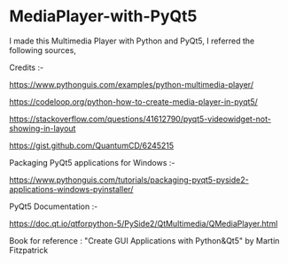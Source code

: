 # MediaPlayer-with-PyQt5
I made this Multimedia Player with Python and PyQt5, I referred the following sources,

Credits :- 

https://www.pythonguis.com/examples/python-multimedia-player/

https://codeloop.org/python-how-to-create-media-player-in-pyqt5/

https://stackoverflow.com/questions/41612790/pyqt5-videowidget-not-showing-in-layout

https://gist.github.com/QuantumCD/6245215

Packaging PyQt5 applications for Windows :-

https://www.pythonguis.com/tutorials/packaging-pyqt5-pyside2-applications-windows-pyinstaller/

PyQt5 Documentation :-

https://doc.qt.io/qtforpython-5/PySide2/QtMultimedia/QMediaPlayer.html                                                                                                         

Book for reference  : "Create GUI Applications with Python&amp;Qt5" by Martin Fitzpatrick
